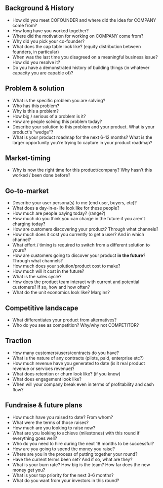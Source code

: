 ## Background & History
 - How did you meet COFOUNDER and where did the idea for COMPANY come from?
 - How long have you worked together?
 - Where did the motivation for working on COMPANY come from? 
 - Why did you pick your co-founder?
 - What does the cap table look like? (equity distribution between founders, in particular)
 - When was the last time you disagreed on a meaningful business issue?  How did you resolve it?
 - Do you have a demonstrated history of building things (in whatever capacity you are capable of)?

## Problem & solution
 - What is the specific problem you are solving? 
 - Who has this problem?
 - Why is this a problem? 
 - How big / serious of a problem is it?
 - How are people solving this problem today?
 - Describe your solution to this problem and your product. What is your product's "wedge"?
 - What is your product roadmap for the next 6-12 months? What is the larger opportunity you're trying to capture in your product roadmap?

## Market-timing
 - Why is now the right time for this product/company? Why hasn’t this worked / been done before?

## Go-to-market
 - Describe your user persona(s) to me (end user, buyers, etc)?
 - What does a day-in-a-life look like for these people?
 - How much are people paying today?  (range?) 
 - How much do you think you can charge in the future if you aren't charging today?
 - How are customers discovering your product? Through what channels?
 - How much does it cost you currently to get a user?  And in which channel? 
 - What effort / timing is required to switch from a different solution to yours?
 - How are customers going to discover your product **in the future**? Through what channels? 
 - How much does your solution/product cost to make? 
 - How much will it cost in the future?
 - What is the sales cycle?
 - How does the product team interact with current and potential customers? If so, how and how often? 
 - What do the unit economics look like? Margins?

## Competitive landscape
 - What differentiates your product from alternatives?
 - Who do you see as competition? Why/why not COMPETITOR?

## Traction
 - How many customers/users/contracts do you have?
 - What is the nature of any contracts (pilots, paid, enterprise etc?) 
 - How much revenue have you generated to date (is it real product revenue or services revenue)? 
 - What does retention or churn look like? (if you know)
 - What does engagement look like?
 - When will your company break even in terms of profitability and cash flow?

## Fundraise & future plans
 - How much have you raised to date? From whom?
 - What were the terms of those raises?
 - How much are you looking to raise now? 
 - What are you looking to achieve (milestones) with this round if everything goes well?
 - Who do you need to hire during the next 18 months to be successful?
 - How are you going to spend the money you raise?
 - Where are you in the process of putting together your round? 
 - Have the current terms been set?  And if so, what are they? 
 - What is your burn rate? How big is the team? How far does the new money get you?
 - What is your top priority for the next 3-6 months? 
- What do you want from your investors in this round?